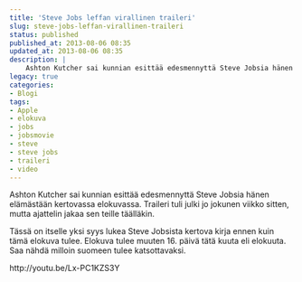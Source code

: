 ```yaml
---
title: 'Steve Jobs leffan virallinen traileri'
slug: steve-jobs-leffan-virallinen-traileri
status: published
published_at: 2013-08-06 08:35
updated_at: 2013-08-06 08:35
description: |
    Ashton Kutcher sai kunnian esittää edesmennyttä Steve Jobsia hänen elämästään kertovassa elokuvassa. Traileri tuli julki jo jokunen viikko sitten, mutta ajattelin jakaa sen teille täälläkin. Tässä on itselle yksi syys lukea Steve Jobsista kertova kirja ennen kuin tämä elokuva tulee. Elokuva tulee muuten 16. päivä tätä kuuta eli elokuuta. Saa nähdä milloin suomeen tulee katsottavaksi.… Jatka lukemista Steve Jobs leffan virallinen traileri
legacy: true
categories:
- Blogi
tags:
- Apple
- elokuva
- jobs
- jobsmovie
- steve
- steve jobs
- traileri
- video
---
```


<p>Ashton Kutcher sai kunnian esittää edesmennyttä Steve Jobsia hänen elämästään kertovassa elokuvassa. Traileri tuli julki jo jokunen viikko sitten, mutta ajattelin jakaa sen teille täälläkin.</p>
<p>Tässä on itselle yksi syys lukea Steve Jobsista kertova kirja ennen kuin tämä elokuva tulee. Elokuva tulee muuten 16. päivä tätä kuuta eli elokuuta. Saa nähdä milloin suomeen tulee katsottavaksi.</p>
<p>http://youtu.be/Lx-PC1KZS3Y</p>